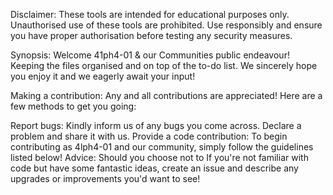 
Disclaimer:
These tools are intended for educational purposes only. Unauthorised use of these tools are prohibited. Use responsibly and ensure you have proper authorisation before testing any security measures.


Synopsis: Welcome 41ph4-01 & our Communities public endeavour! Keeping the files organised and on top of the to-do list. We sincerely hope you enjoy it and we eagerly await your input!

Making a contribution: Any and all contributions are appreciated! Here are a few methods to get you going:

Report bugs: Kindly inform us of any bugs you come across. Declare a problem and share it with us. Provide a code contribution: To begin contributing as 4lph4-01 and our community, simply follow the guidelines listed below! Advice: Should you choose not to If you're not familiar with code but have some fantastic ideas, create an issue and describe any upgrades or improvements you'd want to see!

